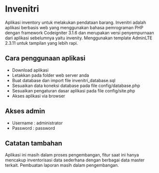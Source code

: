 # Invenitri
Aplikasi inventory untuk melakukan pendataan barang. 
Invenitri adalah aplikasi berbasis web yang menggunakan bahasa pemrograman PHP dengan framework Codeigniter 3.1.6 
dan merupakan versi penyempurnaan dari aplikasi sebelumnya yaitu invenity. 
Menggunakan template AdminLTE 2.3.11 untuk tampilan yang lebih rapi.


## Cara penggunaan aplikasi 
- Download aplikasi
- Letakkan pada folder web server anda
- Buat database dan import file invenitri_database.sql
- Sesuaikan data koneksi database pada file config/database.php
- Sesuaikan pengaturan dasar aplikasi pada file config/site.php
- Akses aplikasi via browser

## Akses admin
- Username : administrator
- Password : password

## Catatan tambahan
Aplikasi ini masih dalam proses pengembangan, 
fitur saat ini hanya mencakup inventorisasi data sederhana dengan berbagai data master terkait. 
Pembuatan laporan masih dalam pengembangan.
